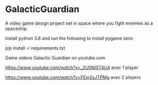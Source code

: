 # GalacticGuardian
A video game design project set in space where you fight enemies as a spaceship.

Install python 3.8 and run the following to install pygame zero:

pip install -r requirements.txt

Game videos Galactic Guardian on youtube.com

https://www.youtube.com/watch?v=_2U0NIST4U4 
avec 1 player 

https://www.youtube.com/watch?v=FEpj2sJTPMg
avec 2 players
